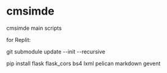 # cmsimde
cmsimde main scripts

for Replit:

git submodule update --init --recursive 

pip install flask flask_cors bs4 lxml pelican markdown gevent
